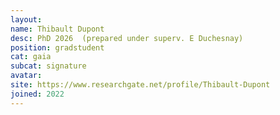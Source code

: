 ```yaml
---
layout:
name: Thibault Dupont
desc: PhD 2026  (prepared under superv. E Duchesnay)
position: gradstudent
cat: gaia
subcat: signature
avatar:
site: https://www.researchgate.net/profile/Thibault-Dupont
joined: 2022
---
```


